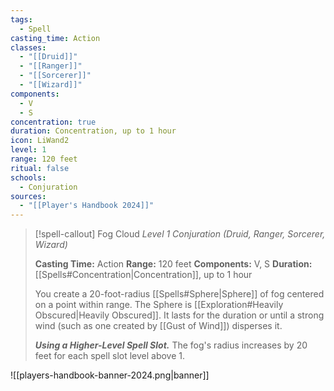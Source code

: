 ```yaml
---
tags:
  - Spell
casting_time: Action
classes:
  - "[[Druid]]"
  - "[[Ranger]]"
  - "[[Sorcerer]]"
  - "[[Wizard]]"
components:
  - V
  - S
concentration: true
duration: Concentration, up to 1 hour
icon: LiWand2
level: 1
range: 120 feet
ritual: false
schools:
  - Conjuration
sources: 
  - "[[Player's Handbook 2024]]"
---
```

>[!spell-callout] Fog Cloud
>_Level 1 Conjuration (Druid, Ranger, Sorcerer, Wizard)_
>
>**Casting Time:** Action
>**Range:** 120 feet
>**Components:** V, S
>**Duration:** [[Spells#Concentration\|Concentration]], up to 1 hour
>
>You create a 20-foot-radius [[Spells#Sphere\|Sphere]] of fog centered on a point within range. The Sphere is [[Exploration#Heavily Obscured\|Heavily Obscured]]. It lasts for the duration or until a strong wind (such as one created by [[Gust of Wind]]) disperses it.
>
>**_Using a Higher-Level Spell Slot._** The fog's radius increases by 20 feet for each spell slot level above 1.


![[players-handbook-banner-2024.png|banner]]